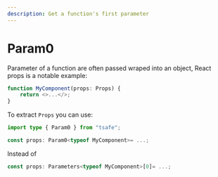 ```yaml
---
description: Get a function's first parameter
---
```


# Param0

Parameter of a function are often passed wraped into an object, React props is a notable example:

```typescript
function MyComponent(props: Props) {
	return <>...</>;
}
```

To extract `Props` you can use:

```typescript
import type { Param0 } from "tsafe";

const props: Param0<typeof MyComponent>= ...;
```

Instead of

```typescript
const props: Parameters<typeof MyComponent>[0]= ...;
```
